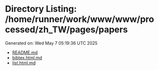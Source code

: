 # Directory Listing: /home/runner/work/www/www/processed/zh_TW/pages/papers
Generated on: Wed May  7 05:19:36 UTC 2025

- [README.md](README.md)
- [bibtex.html.md](bibtex.html.md)
- [list.html.md](list.html.md)
